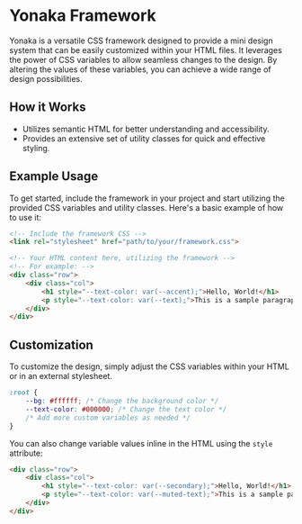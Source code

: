 # Yonaka Framework

Yonaka is a versatile CSS framework designed to provide a mini design system that can be easily customized within your HTML files. It leverages the power of CSS variables to allow seamless changes to the design. By altering the values of these variables, you can achieve a wide range of design possibilities.

## How it Works

- Utilizes semantic HTML for better understanding and accessibility.
- Provides an extensive set of utility classes for quick and effective styling.

## Example Usage

To get started, include the framework in your project and start utilizing the provided CSS variables and utility classes. Here's a basic example of how to use it:

```html
<!-- Include the framework CSS -->
<link rel="stylesheet" href="path/to/your/framework.css">

<!-- Your HTML content here, utilizing the framework -->
<!-- For example: -->
<div class="row">
    <div class="col">
        <h1 style="--text-color: var(--accent);">Hello, World!</h1>
        <p style="--text-color: var(--text);">This is a sample paragraph.</p>
    </div>
</div>
```

## Customization

To customize the design, simply adjust the CSS variables within your HTML or in an external stylesheet.

```css
:root {
    --bg: #ffffff; /* Change the background color */
    --text-color: #000000; /* Change the text color */
    /* Add more custom variables as needed */
}
```

You can also change variable values inline in the HTML using the `style` attribute:

```html
<div class="row">
    <div class="col">
        <h1 style="--text-color: var(--secondary);">Hello, World!</h1>
        <p style="--text-color: var(--muted-text);">This is a sample paragraph.</p>
    </div>
</div>
```